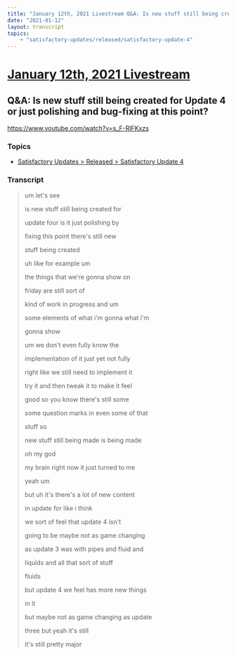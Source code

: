 ```yaml
---
title: "January 12th, 2021 Livestream Q&A: Is new stuff still being created for Update 4 or just polishing and bug-fixing at this point?"
date: "2021-01-12"
layout: transcript
topics:
    - "satisfactory-updates/released/satisfactory-update-4"
---
```

# [January 12th, 2021 Livestream](../2021-01-12.md)
## Q&A: Is new stuff still being created for Update 4 or just polishing and bug-fixing at this point?
https://www.youtube.com/watch?v=s_F-RlFKxzs

### Topics
* [Satisfactory Updates > Released > Satisfactory Update 4](../topics/satisfactory-updates/released/satisfactory-update-4.md)

### Transcript

> um let's see
>
> is new stuff still being created for
>
> update four is it just polishing by
>
> fixing this point there's still new
>
> stuff being created
>
> uh like for example um
>
> the things that we're gonna show on
>
> friday are still sort of
>
> kind of work in progress and um
>
> some elements of what i'm gonna what i'm
>
> gonna show
>
> um we don't even fully know the
>
> implementation of it just yet not fully
>
> right like we still need to implement it
>
> try it and then tweak it to make it feel
>
> good so you know there's still some
>
> some question marks in even some of that
>
> stuff so
>
> new stuff still being made is being made
>
> oh my god
>
> my brain right now it just turned to me
>
> yeah um
>
> but uh it's there's a lot of new content
>
> in update for like i think
>
> we sort of feel that update 4 isn't
>
> going to be maybe not as game changing
>
> as update 3 was with pipes and fluid and
>
> liquids and all that sort of stuff
>
> fluids
>
> but update 4 we feel has more new things
>
> in it
>
> but maybe not as game changing as update
>
> three but yeah it's still
>
> it's still pretty major
